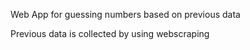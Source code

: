 Web App for guessing numbers based on previous data

Previous data is collected by using webscraping
